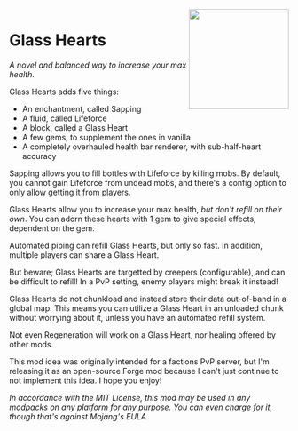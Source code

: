 <img src="https://rawgit.com/elytra/GlassHearts/1.11.2/doc/logo.png" align="right" width="180px"/>

# Glass Hearts
*A novel and balanced way to increase your max health.*

Glass Hearts adds five things:

 * An enchantment, called Sapping
 * A fluid, called Lifeforce
 * A block, called a Glass Heart
 * A few gems, to supplement the ones in vanilla
 * A completely overhauled health bar renderer, with sub-half-heart accuracy

Sapping allows you to fill bottles with Lifeforce by killing mobs. By default,
you cannot gain Lifeforce from undead mobs, and there's a config option to only
allow getting it from players.

Glass Hearts allow you to increase your max health, *but don't refill on their
own*. You can adorn these hearts with 1 gem to give special effects, dependent
on the gem.

Automated piping can refill Glass Hearts, but only so fast. In addition,
multiple players can share a Glass Heart.

But beware; Glass Hearts are targetted by creepers (configurable), and can be
difficult to refill! In a PvP setting, enemy players might break it instead!

Glass Hearts do not chunkload and instead store their data out-of-band in a
global map. This means you can utilize a Glass Heart in an unloaded chunk
without worrying about it, unless you have an automated refill system.

Not even Regeneration will work on a Glass Heart, nor healing offered by other
mods.

This mod idea was originally intended for a factions PvP server, but I'm
releasing it as an open-source Forge mod because I can't just continue to not
implement this idea. I hope you enjoy!

*In accordance with the MIT License, this mod may be used in any modpacks on
any platform for any purpose. You can even charge for it, though that's against
Mojang's EULA.*